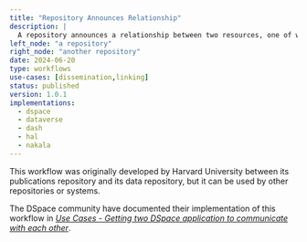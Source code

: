 ```yaml
---
title: "Repository Announces Relationship"
description: |
  A repository announces a relationship between two resources, one of which is hosted by the repository, the other by the target system (which could be another repository).
left_node: "a repository"
right_node: "another repository"
date: 2024-06-20
type: workflows
use-cases: [dissemination,linking]
status: published
version: 1.0.1
implementations:
  - dspace
  - dataverse
  - dash
  - hal
  - nakala
---
```


This workflow was originally developed by Harvard University between its publications repository and its data repository, but it can be used by other repositories or systems.

The DSpace community have documented their implementation of this workflow in *[Use Cases - Getting two DSpace application to communicate with each other](https://wiki.lyrasis.org/display/DSDOC8x/Use+Cases+-+Getting+two+DSpace+application+to+communicate+with+each+other)*.



